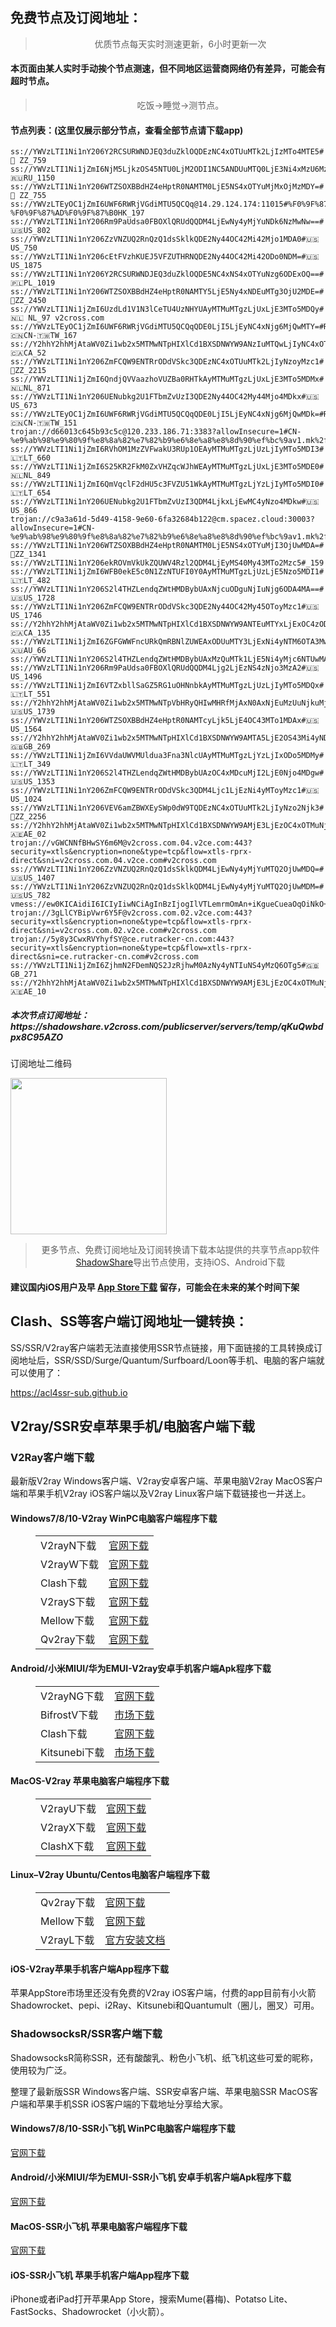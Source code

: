 
<h2>免费节点及订阅地址：</h2>
<blockquote>
<p style="text-align: center;">优质节点每天实时测速更新，6小时更新一次</p>
</blockquote>
<h4>本页面由某人实时手动挨个节点测速，但不同地区运营商网络仍有差异，可能会有超时节点。</h4>
<blockquote>
<p style="text-align: center;">吃饭->睡觉->测节点。</p>
</blockquote>
<h4>节点列表：(这里仅展示部分节点，查看全部节点请下载app)</h4>

```ss://YWVzLTI1Ni1nY206WEtGS2wyclVMaklwNzRAMTM0LjE5NS4xOTYuMjI3OjgwMDg=#🏁ZZ_2438
ss://YWVzLTI1Ni1nY206Y2RCSURWNDJEQ3duZklOQDEzNC4xOTUuMTk2LjIzMTo4MTE5#🏁 ZZ_759
ss://YWVzLTI1Ni1jZmI6NjM5LjkzOS45NTU0LjM2ODI1NC5ANDUuMTQ0LjE3Ni4xMzU6MzAwNg==#🇷🇺RU_1150
ss://YWVzLTI1Ni1nY206WTZSOXBBdHZ4eHptR0NAMTM0LjE5NS4xOTYuMjMxOjMzMDY=#🏁 ZZ_755
ss://YWVzLTEyOC1jZmI6UWF6RWRjVGdiMTU5QCQq@14.29.124.174:11015#%F0%9F%87%AD%F0%9F%87%B0%20%E3%80%90tg%40freevpn8%E3%80%91_%F0%9F%87%A8%F0%9F%87%B3CN-%F0%9F%87%AD%F0%9F%87%B0HK_197
ss://YWVzLTI1Ni1nY206Rm9PaUdsa0FBOXlQRUdQQDM4LjEwNy4yMjYuNDk6NzMwNw==#🇺🇸US_802
ss://YWVzLTI1Ni1nY206ZzVNZUQ2RnQzQ1dsSklkQDE2Ny44OC42Mi42Mjo1MDA0#🇺🇸US_750
ss://YWVzLTI1Ni1nY206cEtFVzhKUEJ5VFZUTHRNQDE2Ny44OC42Mi42ODo0NDM=#🇺🇸US_1875
ss://YWVzLTI1Ni1nY206Y2RCSURWNDJEQ3duZklOQDE5NC4xNS4xOTYuNzg6ODExOQ==#🇵🇱PL_1019
ss://YWVzLTI1Ni1nY206WTZSOXBBdHZ4eHptR0NAMTY5LjE5Ny4xNDEuMTg3OjU2MDE=#🏁ZZ_2450
ss://YWVzLTI1Ni1jZmI6UzdLd1V1N3lCeTU4UzNHYUAyMTMuMTgzLjUxLjE3MTo5MDQy#🇳🇱 NL_97 v2cross.com
ss://YWVzLTEyOC1jZmI6UWF6RWRjVGdiMTU5QCQqQDE0LjI5LjEyNC4xNjg6MjQwMTY=#Relay_🇨🇳CN-🇹🇼TW_167
ss://Y2hhY2hhMjAtaWV0Zi1wb2x5MTMwNTpHIXlCd1BXSDNWYW9ANzIuMTQwLjIyNC4xOTc6ODEx#🇨🇦CA_52
ss://YWVzLTI1Ni1nY206ZmFCQW9ENTRrODdVSkc3QDEzNC4xOTUuMTk2LjIyNzoyMzc1#🏁ZZ_2215
ss://YWVzLTI1Ni1jZmI6QndjQVVaazhoVUZBa0RHTkAyMTMuMTgzLjUxLjE3MTo5MDMx#🇳🇱NL_871
ss://YWVzLTI1Ni1nY206UENubkg2U1FTbmZvUzI3QDE2Ny44OC42My44Mjo4MDkx#🇺🇸US_673
ss://YWVzLTEyOC1jZmI6UWF6RWRjVGdiMTU5QCQqQDE0LjI5LjEyNC4xNjg6MjQwMDk=#Relay_🇨🇳CN-🇹🇼TW_151
trojan://d66013c645b93c5c@120.233.186.71:3383?allowInsecure=1#CN-%e9%ab%98%e9%80%9f%e8%8a%82%e7%82%b9%e6%8e%a8%e8%8d%90%ef%bc%9av1.mk%2fvip
ss://YWVzLTI1Ni1jZmI6RVhOM1MzZVFwakU3RUp1OEAyMTMuMTgzLjUzLjIyMTo5MDI3#🇱🇹LT_660
ss://YWVzLTI1Ni1jZmI6S25KR2FkM0ZxVHZqcWJhWEAyMTMuMTgzLjUxLjE3MTo5MDE0#🇳🇱NL_849
ss://YWVzLTI1Ni1jZmI6QmVqclF2dHU5c3FVZU51WkAyMTMuMTgzLjYzLjIyMTo5MDI0#🇱🇹LT_654
ss://YWVzLTI1Ni1nY206UENubkg2U1FTbmZvUzI3QDM4LjkxLjEwMC4yNzo4MDkw#🇺🇸US_866
trojan://c9a3a61d-5d49-4158-9e60-6fa32684b122@cm.spacez.cloud:30003?allowInsecure=1#CN-%e9%ab%98%e9%80%9f%e8%8a%82%e7%82%b9%e6%8e%a8%e8%8d%90%ef%bc%9av1.mk%2fvip
ss://YWVzLTI1Ni1nY206WTZSOXBBdHZ4eHptR0NAMTM0LjE5NS4xOTYuMjI3OjUwMDA=#🏁ZZ_1341
ss://YWVzLTI1Ni1nY206ekROVmVkUkZQUWV4Rzl2QDM4LjEyMS40My43MTo2Mzc5#_159
ss://YWVzLTI1Ni1jZmI6WFB0ekE5c0N1ZzNTUFI0Y0AyMTMuMTgzLjUzLjE5Nzo5MDI1#🇱🇹LT_482
ss://YWVzLTI1Ni1nY206S2l4THZLendqZWtHMDBybUAxNjcuODguNjIuNjg6ODA4MA==#🇺🇸US_1728
ss://YWVzLTI1Ni1nY206ZmFCQW9ENTRrODdVSkc3QDE2Ny44OC42My45OToyMzc1#🇺🇸US_1746
ss://Y2hhY2hhMjAtaWV0Zi1wb2x5MTMwNTpHIXlCd1BXSDNWYW9ANTEuMTYxLjExOC4zODo4MTE=#🇨🇦CA_135
ss://YWVzLTI1Ni1jZmI6ZGFGWWFncURkQmRBNlZUWEAxODUuMTY3LjExNi4yNTM6OTA3Mw==#🇦🇺AU_66
ss://YWVzLTI1Ni1nY206S2l4THZLendqZWtHMDBybUAxMzQuMTk1LjE5Ni4yMjc6NTUwMA==#_364
ss://YWVzLTI1Ni1nY206Rm9PaUdsa0FBOXlQRUdQQDM4Ljg2LjEzNS4zNjo3MzA2#🇺🇸US_1496
ss://YWVzLTI1Ni1jZmI6VTZxbllSaGZ5RG1uOHNnbkAyMTMuMTgzLjUzLjIyMTo5MDQx#🇱🇹LT_551
ss://Y2hhY2hhMjAtaWV0Zi1wb2x5MTMwNTpVbHRyQHIwMHRfMjAxN0AxNjEuMzUuNjkuMjA6ODEx#🇺🇸US_1739
ss://YWVzLTI1Ni1nY206WTZSOXBBdHZ4eHptR0NAMTcyLjk5LjE4OC43MTo1MDAx#🇺🇸US_1564
ss://Y2hhY2hhMjAtaWV0Zi1wb2x5MTMwNTpHIXlCd1BXSDNWYW9AMTA5LjE2OS43Mi4yNDk6ODAx#🇬🇧GB_269
ss://YWVzLTI1Ni1jZmI6VVdaUWVMUldua3Fna3NlcUAyMTMuMTgzLjYzLjIxODo5MDMy#🇱🇹LT_349
ss://YWVzLTI1Ni1nY206S2l4THZLendqZWtHMDBybUAzOC4xMDcuMjI2LjE0Njo4MDgw#🇺🇸US_1353
ss://YWVzLTI1Ni1nY206ZmFCQW9ENTRrODdVSkc3QDM4Ljc1LjEzNi4yMToyMzc1#🇺🇸US_1024
ss://YWVzLTI1Ni1nY206VEV6amZBWXEySWp0dW9TQDEzNC4xOTUuMTk2LjIyNzo2Njk3#🏁ZZ_2256
ss://Y2hhY2hhMjAtaWV0Zi1wb2x5MTMwNTpHIXlCd1BXSDNWYW9AMjE3LjEzOC4xOTMuNjo4MDk=#🇦🇪AE_02
trojan://vGWCNNfBHwSY6m6M@v2cross.com.04.v2ce.com:443?security=xtls&encryption=none&type=tcp&flow=xtls-rprx-direct&sni=v2cross.com.04.v2ce.com#v2cross.com
ss://YWVzLTI1Ni1nY206ZzVNZUQ2RnQzQ1dsSklkQDM4LjEwNy4yMjYuMTQ2OjUwMDQ=#🇺🇸US_1407
ss://YWVzLTI1Ni1nY206ZzVNZUQ2RnQzQ1dsSklkQDM4LjEwNy4yMjYuMTQ2OjUwMDM=#🇺🇸US_782
vmess://ew0KICAidiI6ICIyIiwNCiAgInBzIjogIlVTLemrmOmAn+iKgueCueaOqOiNkO+8mnYyY3Jvc3MuY29tIiwNCiAgImFkZCI6ICI1MS44MS4yMjMuMjkiLA0KICAicG9ydCI6ICI0NDMiLA0KICAiaWQiOiAiYzAxNTY0NTEtNGVmYi00NWUyLTg0ZmMtOGQzMTVjNDY1MGRiIiwNCiAgImFpZCI6ICIzMiIsDQogICJzY3kiOiAiYXV0byIsDQogICJuZXQiOiAidGNwIiwNCiAgInR5cGUiOiAibm9uZSIsDQogICJob3N0IjogIiIsDQogICJwYXRoIjogIiIsDQogICJ0bHMiOiAiIiwNCiAgInNuaSI6ICIiDQp9
trojan://3gLlCYBipVwr6Y5F@v2cross.com.02.v2ce.com:443?security=xtls&encryption=none&type=tcp&flow=xtls-rprx-direct&sni=v2cross.com.02.v2ce.com#v2cross.com
trojan://5y8y3CwxRVYhyfSY@ce.rutracker-cn.com:443?security=xtls&encryption=none&type=tcp&flow=xtls-rprx-direct&sni=ce.rutracker-cn.com#v2cross.com
ss://YWVzLTI1Ni1jZmI6ZjhmN2FDemNQS2JzRjhwM0AzNy4yNTIuNS4yMzQ6OTg5#🇬🇧GB_271
ss://Y2hhY2hhMjAtaWV0Zi1wb2x5MTMwNTpHIXlCd1BXSDNWYW9AMjE3LjEzOC4xOTMuNjo4MDE=#🇦🇪AE_10
```
<h5>本次节点订阅地址：https://shadowshare.v2cross.com/publicserver/servers/temp/qKuQwbdpx8C95AZO</h5>
<p>订阅地址二维码</p>
<img src='http://shadowshare.v2cross.com/qrcode.png' width=250 height=250>
<blockquote style='text-align: center;'>更多节点、免费订阅地址及订阅转换请下载本站提供的共享节点app软件<a href='https://shadowshare.v2cross.com'>ShadowShare</a>导出节点使用，支持iOS、Android下载</blockquote>
<h4>建议国内iOS用户及早 <a href='https://apps.apple.com/cn/app/shadowshare/id1612647259'>App Store下载</a> 留存，可能会在未来的某个时间下架</h4>

<div class="nv-content-wrap entry-content">
<h2>Clash、SS等客户端订阅地址一键转换：</h2>
<p>SS/SSR/V2ray客户端若无法直接使用SSR节点链接，用下面链接的工具转换成订阅地址后，SSR/SSD/Surge/Quantum/Surfboard/Loon等手机、电脑的客户端就可以使用了：</p>
<p><a href="https://acl4ssr-sub.github.io" target="_blank" rel="noreferrer noopener nofollow">https://acl4ssr-sub.github.io</a></p>
<h2>V2ray/SSR安卓苹果手机/电脑客户端下载</h2>
<h3>V2Ray客户端下载</h3>
<p>最新版V2ray Windows客户端、V2ray安卓客户端、苹果电脑V2ray MacOS客户端和苹果手机V2ray iOS客户端以及V2ray Linux客户端下载链接也一并送上。</p>
<h4>Windows7/8/10-<strong>V2ray WinPC电脑客户端</strong>程序下载</h4>
<figure class="wp-block-table alignwide is-style-stripes"><table><tbody><tr><td>V2rayN下载</td><td><a href="https://github.com/2dust/v2rayN/releases" target="_blank" rel="noreferrer noopener">官网下载</a></td></tr><tr><td>V2rayW下载</td><td><a href="https://github.com/Cenmrev/V2RayW/releases" target="_blank" rel="noreferrer noopener">官网下载</a></td></tr><tr><td>Clash下载</td><td><a href="https://github.com/Fndroid/clash_for_windows_pkg/releases" target="_blank" rel="noreferrer noopener">官网下载</a></td></tr><tr><td>V2rayS下载</td><td><a href="https://github.com/Shinlor/V2RayS/releases" target="_blank" rel="noreferrer noopener">官网下载</a></td></tr><tr><td>Mellow下载</td><td><a href="https://github.com/mellow-io/mellow/releases" target="_blank" rel="noreferrer noopener">官网下载</a></td></tr><tr><td>Qv2ray下载</td><td><a href="https://github.com/Qv2ray/Qv2ray" target="_blank" rel="noreferrer noopener">官网下载</a></td></tr></tbody></table></figure>
<h4><strong>Android/小米MIUI/华为EMUI-V2ray安卓手机客户端</strong>Apk程序下载</h4>
<figure class="wp-block-table alignwide is-style-stripes"><table><tbody><tr><td>V2rayNG下载</td><td><a href="https://github.com/2dust/v2rayNG/releases" target="_blank" rel="noreferrer noopener">官网下载</a></td></tr><tr><td>BifrostV下载</td><td><a rel="noreferrer noopener" href="https://www.appsapk.com/downloading/latest/com.github.dawndiy.bifrostv-0.6.8.apk" target="_blank">市场下载</a></td></tr><tr><td>Clash下载</td><td><a href="https://github.com/Kr328/ClashForAndroid/releases" target="_blank" rel="noreferrer noopener">官网下载</a></td></tr><tr><td>Kitsunebi下载</td><td><a rel="noreferrer noopener" href="https://apkpure.com/kitsunebi/fun.kitsunebi.kitsunebi4android" target="_blank">市场下载</a></td></tr></tbody></table></figure>
<h4><strong>MacOS-V2ray <strong>苹果电脑</strong>客户端</strong>程序下载</h4>
<figure class="wp-block-table alignwide is-style-stripes"><table><tbody><tr><td>V2rayU下载</td><td><a href="https://github.com/yanue/V2rayU/releases" target="_blank" rel="noreferrer noopener">官网下载</a></td></tr><tr><td>V2rayX下载</td><td><a href="https://github.com/Cenmrev/V2RayX/releases" target="_blank" rel="noreferrer noopener">官网下载</a></td></tr><tr><td>ClashX下载</td><td><a href="https://github.com/yichengchen/clashX/releases" target="_blank" rel="noreferrer noopener">官网下载</a></td></tr></tbody></table></figure>
<h4><strong>Linux</strong>–<strong>V2ray Ubuntu/Centos电脑客户端</strong>程序下载</h4>
<figure class="wp-block-table alignwide is-style-stripes"><table><tbody><tr><td>Qv2ray下载</td><td><a href="https://github.com/Qv2ray/Qv2ray" target="_blank" rel="noreferrer noopener">官网下载</a></td></tr><tr><td>Mellow下载</td><td><a href="https://github.com/mellow-io/mellow/releases" target="_blank" rel="noreferrer noopener">官网下载</a></td></tr><tr><td>V2rayL下载</td><td><a rel="noreferrer noopener" href="https://github.com/jiangxufeng/v2rayL" target="_blank">官方安装文档</a></td></tr></tbody></table></figure>
<h4>iOS-<strong>V2ray苹果<strong>手机客户端</strong>App程序</strong>下载</h4>
<p>苹果AppStore市场里还没有免费的V2ray iOS客户端，付费的app目前有小火箭Shadowrocket、pepi、i2Ray、Kitsunebi和Quantumult（圈儿，圈叉）可用。</p>
<h3>ShadowsocksR/SSR客户端下载</h3>
<p>ShadowsocksR简称SSR，还有酸酸乳、粉色小飞机、纸飞机这些可爱的昵称，使用较为广泛。</p>
<p>整理了最新版SSR Windows客户端、SSR安卓客户端、苹果电脑SSR MacOS客户端和苹果手机SSR iOS客户端的下载地址分享给大家。</p>
<h4><strong>Windows7/8/10-<strong>SSR小飞机 WinPC电脑客户端</strong>程序下载</strong></h4>
<p><a rel="noreferrer noopener" href="https://github.com/shadowsocksrr/shadowsocksr-csharp/releases" target="_blank">官网下载</a></p>
<h4><strong><strong>Android/小米MIUI/华为EMUI-SSR小飞机 安卓手机客户端</strong>Apk程序下载</strong></h4>
<p><a rel="noreferrer noopener" href="https://github.com/shadowsocksrr/shadowsocksr-android/releases" target="_blank">官网下载</a></p>
<h4><strong><strong>MacOS-SSR小飞机 苹果电脑客户端</strong>程序下载</strong></h4>
<p><a href="https://github.com/qinyuhang/ShadowsocksX-NG-R/releases" target="_blank" rel="noreferrer noopener">官网下载</a></p>
<h4><strong>iOS-<strong>SSR小飞机 苹果手机客户端App程序</strong></strong>下载</h4>
<p>iPhone或者iPad打开苹果App Store，搜索Mume(暮梅)、Potatso Lite、FastSocks、Shadowrocket（小火箭）。</p>
